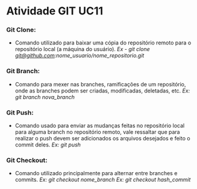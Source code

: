 # Atividade GIT UC11

### Git Clone:

* Comando utilizado para baixar uma cópia do repositório remoto para o repositório local (a máquina do usuário). *Ex - git clone git@github.com:nome_usuario/nome_repositorio.git*

### Git Branch:

* Comando para mexer nas branches, ramificações de um repositório, onde as branches podem ser criadas, modificadas, deletadas, etc.
*Ex: git branch nova_branch*

### Git Push:

* Comando usado para enviar as mudanças feitas no repositório local para alguma branch no repositório remoto, vale ressaltar que para realizar o push devem ser adicionados os arquivos desejados e feito o commit deles.
*Ex: git push*

### Git Checkout:

* Comando utilizado principalmente para alternar entre branches e commits.
*Ex: git checkout nome_branch*
*Ex: git checkout hash_commit*

